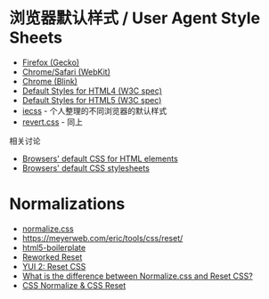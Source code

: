 # 浏览器默认样式 /  User Agent Style Sheets
- [Firefox (Gecko)](https://dxr.mozilla.org/mozilla-central/source/layout/style/res/html.css)
- [Chrome/Safari (WebKit)](http://trac.webkit.org/browser/trunk/Source/WebCore/css/html.css)
- [Chrome (Blink)](https://chromium.googlesource.com/chromium/blink/+/master/Source/core/css/html.css)
- [Default Styles for HTML4 (W3C spec)](http://www.w3.org/TR/CSS2/sample.html)
- [Default Styles for HTML5 (W3C spec)](http://www.w3.org/TR/html5/rendering.html)
- [iecss](http://www.iecss.com) - 个人整理的不同浏览器的默认样式
- [revert.css](https://github.com/sw4/revert.css) - 同上

相关讨论

- [Browsers' default CSS for HTML elements](http://stackoverflow.com/questions/6867254/browsers-default-css-for-html-elements)
- [Browsers' default CSS stylesheets](http://stackoverflow.com/questions/32875/browsers-default-css-stylesheets)

# Normalizations
- [normalize.css](https://github.com/necolas/normalize.css)
- https://meyerweb.com/eric/tools/css/reset/
- [html5-boilerplate](https://github.com/h5bp/html5-boilerplate/blob/master/dist/css/main.css)
- [Reworked Reset](http://meyerweb.com/eric/thoughts/2007/04/14/reworked-reset/)
- [YUI 2: Reset CSS](https://developer.yahoo.com/yui/reset/)
- [What is the difference between Normalize.css and Reset CSS?](https://stackoverflow.com/questions/6887336/what-is-the-difference-between-normalize-css-and-reset-css)
- [CSS Normalize & CSS Reset](https://medium.com/@DaphneWatson/css-normalize-css-reset-which-one-do-you-prefer-6e8cc593ac41)
